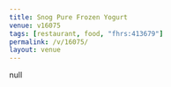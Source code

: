 ```yaml
---
title: Snog Pure Frozen Yogurt
venue: v16075
tags: [restaurant, food, "fhrs:413679"]
permalink: /v/16075/
layout: venue
---
```

null
